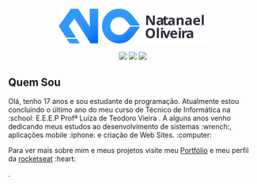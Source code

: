 <p align="center">
	<img src="logo.svg" width="300px">
</p>
<p align="center">
	<a  href="https://www.instagram.com/http_neitan/"><img src="https://img.shields.io/badge/Instagram-blue?style=for-the-badge&logo=Instagram&logoColor=white" width="100px"></a>
	<a href="https://www.linkedin.com/in/natanael-oliveira-martins/"><img src="https://img.shields.io/badge/linkedin-blue?style=for-the-badge&logo=linkedin&logoColor=white&logoWidth" width="100px"></a>
	<a href="https://app.rocketseat.com.br/me/natanael-oliveira-martins"><img src="https://img.shields.io/badge/rocketseat-blue?style=for-the-badge&logo=rocketseat&logoColor=white&logoWidth" width="100px"></a>
</p>

## Quem Sou
<p>Olá, tenho 17 anos e sou estudante de programação. Atualmente estou concluindo o último ano do meu curso de Técnico de Informática na :school: E.E.E.P Profª Luíza de Teodoro Vieira . A alguns anos venho dedicando meus estudos ao desenvolvimento de sistemas :wrench:, aplicações mobile :iphone: e criação de Web Sites. :computer:</p> 

<p>Para ver mais sobre mim e meus projetos visite meu <a href="https://natanael-oliveira.github.io/">Portfólio</a> e meu perfil da <a href="https://app.rocketseat.com.br/me/natanael-oliveira-martins">rocketseat</a> :heart:</p>. 

